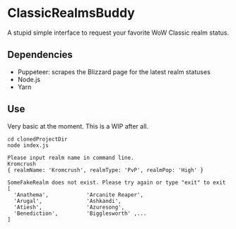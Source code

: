 # ClassicRealmsBuddy

A stupid simple interface to request your favorite WoW Classic realm status.

## Dependencies

- Puppeteer: scrapes the Blizzard page for the latest realm statuses
- Node.js
- Yarn

## Use

Very basic at the moment. This is a WIP after all.

```text
cd clonedProjectDir
node index.js

Please input realm name in command line.
Kromcrush
{ realmName: 'Kromcrush', realmType: 'PvP', realmPop: 'High' }

SomeFakeRealm does not exist. Please try again or type "exit" to exit
[
  'Anathema',            'Arcanite Reaper',
  'Arugal',              'Ashkandi',
  'Atiesh',              'Azuresong',
  'Benediction',         'Bigglesworth' ,...
]
```